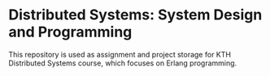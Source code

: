 # Distributed Systems: System Design and Programming
This repository is used as assignment and project storage for KTH Distributed Systems course, which focuses on Erlang programming.
